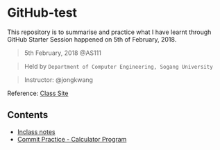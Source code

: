 # GitHub-test

This repository is to summarise and practice what I have learnt through GitHub Starter Session happened on 5th of February, 2018.

> 5th February, 2018 @AS111

> Held by ```Department of Computer Engineering, Sogang University```

> Instructor: @jongkwang

Reference: [Class Site](https://github.com/iot-labs/github-training)

## Contents
* [Inclass notes](https://github.com/mhnam/c/blob/master/chp2.md)
* [Commit Practice - Calculator Program](https://github.com/mhnam/c/blob/master/chp3.md)
